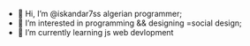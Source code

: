 - 👋 Hi, I’m @iskandar7ss algerian programmer;
- 👀 I’m interested in programming && designing =social design;
- 🌱 I’m currently learning  js web devlopment

